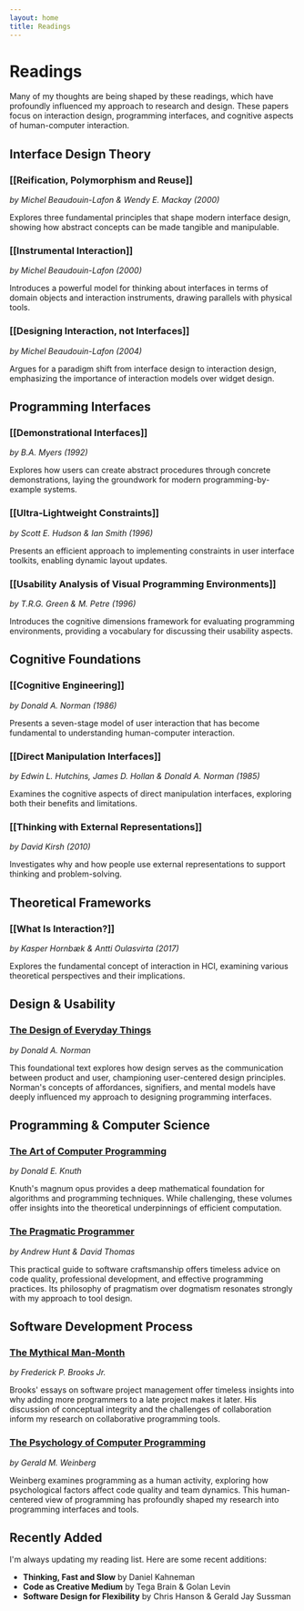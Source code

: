 ```yaml
---
layout: home
title: Readings
---
```


# Readings

Many of my thoughts are being shaped by these readings, which have profoundly influenced my approach to research and design. These papers focus on interaction design, programming interfaces, and cognitive aspects of human-computer interaction.

## Interface Design Theory

### [[Reification, Polymorphism and Reuse]]
*by Michel Beaudouin-Lafon & Wendy E. Mackay (2000)*

Explores three fundamental principles that shape modern interface design, showing how abstract concepts can be made tangible and manipulable.

### [[Instrumental Interaction]]
*by Michel Beaudouin-Lafon (2000)*

Introduces a powerful model for thinking about interfaces in terms of domain objects and interaction instruments, drawing parallels with physical tools.

### [[Designing Interaction, not Interfaces]]
*by Michel Beaudouin-Lafon (2004)*

Argues for a paradigm shift from interface design to interaction design, emphasizing the importance of interaction models over widget design.

## Programming Interfaces

### [[Demonstrational Interfaces]]
*by B.A. Myers (1992)*

Explores how users can create abstract procedures through concrete demonstrations, laying the groundwork for modern programming-by-example systems.

### [[Ultra-Lightweight Constraints]]
*by Scott E. Hudson & Ian Smith (1996)*

Presents an efficient approach to implementing constraints in user interface toolkits, enabling dynamic layout updates.

### [[Usability Analysis of Visual Programming Environments]]
*by T.R.G. Green & M. Petre (1996)*

Introduces the cognitive dimensions framework for evaluating programming environments, providing a vocabulary for discussing their usability aspects.

## Cognitive Foundations

### [[Cognitive Engineering]]
*by Donald A. Norman (1986)*

Presents a seven-stage model of user interaction that has become fundamental to understanding human-computer interaction.

### [[Direct Manipulation Interfaces]]
*by Edwin L. Hutchins, James D. Hollan & Donald A. Norman (1985)*

Examines the cognitive aspects of direct manipulation interfaces, exploring both their benefits and limitations.

### [[Thinking with External Representations]]
*by David Kirsh (2010)*

Investigates why and how people use external representations to support thinking and problem-solving.

## Theoretical Frameworks

### [[What Is Interaction?]]
*by Kasper Hornbæk & Antti Oulasvirta (2017)*

Explores the fundamental concept of interaction in HCI, examining various theoretical perspectives and their implications.

## Design & Usability

### <a href="/readings/design-of-everyday-things" class="wiki-link">The Design of Everyday Things</a>
*by Donald A. Norman*

This foundational text explores how design serves as the communication between product and user, championing user-centered design principles. Norman's concepts of affordances, signifiers, and mental models have deeply influenced my approach to designing programming interfaces.

## Programming & Computer Science

### <a href="/readings/art-of-computer-programming" class="wiki-link">The Art of Computer Programming</a>
*by Donald E. Knuth*

Knuth's magnum opus provides a deep mathematical foundation for algorithms and programming techniques. While challenging, these volumes offer insights into the theoretical underpinnings of efficient computation.

### <a href="/readings/pragmatic-programmer" class="wiki-link">The Pragmatic Programmer</a>
*by Andrew Hunt & David Thomas*

This practical guide to software craftsmanship offers timeless advice on code quality, professional development, and effective programming practices. Its philosophy of pragmatism over dogmatism resonates strongly with my approach to tool design.

## Software Development Process

### <a href="/readings/mythical-man-month" class="wiki-link">The Mythical Man-Month</a>
*by Frederick P. Brooks Jr.*

Brooks' essays on software project management offer timeless insights into why adding more programmers to a late project makes it later. His discussion of conceptual integrity and the challenges of collaboration inform my research on collaborative programming tools.

### <a href="/readings/psychology-of-computer-programming" class="wiki-link">The Psychology of Computer Programming</a>
*by Gerald M. Weinberg*

Weinberg examines programming as a human activity, exploring how psychological factors affect code quality and team dynamics. This human-centered view of programming has profoundly shaped my research into programming interfaces and tools.

## Recently Added

I'm always updating my reading list. Here are some recent additions:

- **Thinking, Fast and Slow** by Daniel Kahneman
- **Code as Creative Medium** by Tega Brain & Golan Levin
- **Software Design for Flexibility** by Chris Hanson & Gerald Jay Sussman 